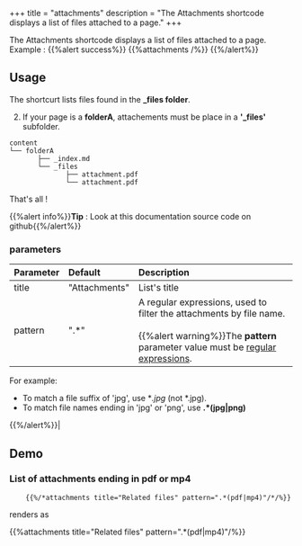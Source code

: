 +++
title = "attachments"
description = "The Attachments shortcode displays a list of files attached to a page."
+++

The Attachments shortcode displays a list of files attached to a page.
Example :
{{%alert success%}}
{{%attachments  /%}}
{{%/alert%}}


## Usage

The shortcurt lists files found in the **_files folder**.

2. If your page is a **folderA**, attachements must be place in a **'_files'** subfolder.

```
content
└── folderA
       ├── _index.md
       └── _files
              ├── attachment.pdf
              └── attachment.pdf
```

That's all !

{{%alert info%}}**Tip** : Look at this documentation source code on github{{%/alert%}}

### parameters

| Parameter | Default | Description |
|:--|:--|:--|
| title | "Attachments" | List's title  |
| pattern | ".*" | A regular expressions, used to filter the attachments by file name. <br/><br/>{{%alert warning%}}The **pattern** parameter value must be [regular expressions](https://en.wikipedia.org/wiki/Regular_expression).

For example:

* To match a file suffix of 'jpg', use **.*jpg** (not *.jpg).
* To match file names ending in 'jpg' or 'png', use **.*(jpg|png)**

{{%/alert%}}|


## Demo
### List of attachments ending in pdf or mp4
```
    {{%/*attachments title="Related files" pattern=".*(pdf|mp4)"/*/%}}
```
renders as

{{%attachments title="Related files" pattern=".*(pdf|mp4)"/%}}

